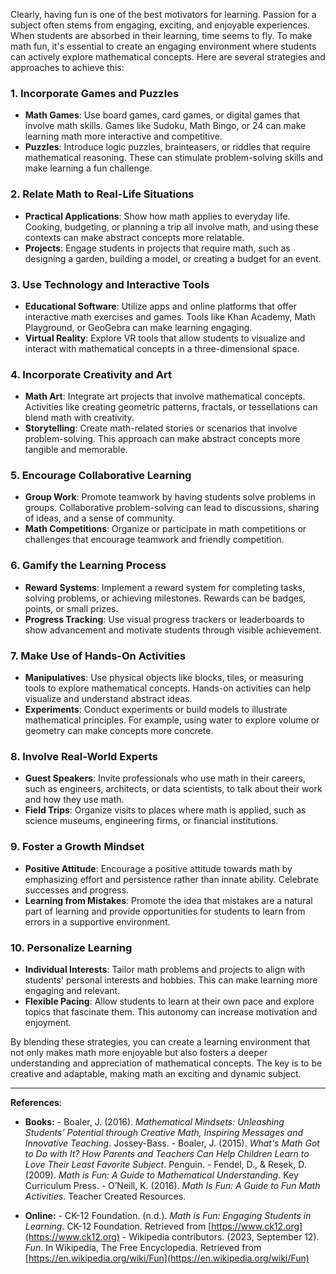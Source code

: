 
Clearly, having fun is one of the best motivators for learning. Passion for a subject often stems from engaging, exciting, and enjoyable experiences. When students are absorbed in their learning, time seems to fly. To make math fun, it's essential to create an engaging environment where students can actively explore mathematical concepts. Here are several strategies and approaches to achieve this:

### 1. **Incorporate Games and Puzzles**

   - **Math Games**: Use board games, card games, or digital games that involve math skills. Games like Sudoku, Math Bingo, or 24 can make learning math more interactive and competitive.
   - **Puzzles**: Introduce logic puzzles, brainteasers, or riddles that require mathematical reasoning. These can stimulate problem-solving skills and make learning a fun challenge.

### 2. **Relate Math to Real-Life Situations**

   - **Practical Applications**: Show how math applies to everyday life. Cooking, budgeting, or planning a trip all involve math, and using these contexts can make abstract concepts more relatable.
   - **Projects**: Engage students in projects that require math, such as designing a garden, building a model, or creating a budget for an event.

### 3. **Use Technology and Interactive Tools**

   - **Educational Software**: Utilize apps and online platforms that offer interactive math exercises and games. Tools like Khan Academy, Math Playground, or GeoGebra can make learning engaging.
   - **Virtual Reality**: Explore VR tools that allow students to visualize and interact with mathematical concepts in a three-dimensional space.

### 4. **Incorporate Creativity and Art**

   - **Math Art**: Integrate art projects that involve mathematical concepts. Activities like creating geometric patterns, fractals, or tessellations can blend math with creativity.
   - **Storytelling**: Create math-related stories or scenarios that involve problem-solving. This approach can make abstract concepts more tangible and memorable.

### 5. **Encourage Collaborative Learning**

   - **Group Work**: Promote teamwork by having students solve problems in groups. Collaborative problem-solving can lead to discussions, sharing of ideas, and a sense of community.
   - **Math Competitions**: Organize or participate in math competitions or challenges that encourage teamwork and friendly competition.

### 6. **Gamify the Learning Process**

   - **Reward Systems**: Implement a reward system for completing tasks, solving problems, or achieving milestones. Rewards can be badges, points, or small prizes.
   - **Progress Tracking**: Use visual progress trackers or leaderboards to show advancement and motivate students through visible achievement.

### 7. **Make Use of Hands-On Activities**

   - **Manipulatives**: Use physical objects like blocks, tiles, or measuring tools to explore mathematical concepts. Hands-on activities can help visualize and understand abstract ideas.
   - **Experiments**: Conduct experiments or build models to illustrate mathematical principles. For example, using water to explore volume or geometry can make concepts more concrete.

### 8. **Involve Real-World Experts**

   - **Guest Speakers**: Invite professionals who use math in their careers, such as engineers, architects, or data scientists, to talk about their work and how they use math.
   - **Field Trips**: Organize visits to places where math is applied, such as science museums, engineering firms, or financial institutions.

### 9. **Foster a Growth Mindset**

   - **Positive Attitude**: Encourage a positive attitude towards math by emphasizing effort and persistence rather than innate ability. Celebrate successes and progress.
   - **Learning from Mistakes**: Promote the idea that mistakes are a natural part of learning and provide opportunities for students to learn from errors in a supportive environment.

### 10. **Personalize Learning**

   - **Individual Interests**: Tailor math problems and projects to align with students' personal interests and hobbies. This can make learning more engaging and relevant.
   - **Flexible Pacing**: Allow students to learn at their own pace and explore topics that fascinate them. This autonomy can increase motivation and enjoyment.

By blending these strategies, you can create a learning environment that not only makes math more enjoyable but also fosters a deeper understanding and appreciation of mathematical concepts. The key is to be creative and adaptable, making math an exciting and dynamic subject.

---

**References**:

* **Books:**
      - Boaler, J. (2016). *Mathematical Mindsets: Unleashing Students’ Potential through Creative Math, Inspiring Messages and Innovative Teaching*. Jossey-Bass.
      - Boaler, J. (2015). *What's Math Got to Do with It? How Parents and Teachers Can Help Children Learn to Love Their Least Favorite Subject*. Penguin.
      - Fendel, D., & Resek, D. (2009). *Math is Fun: A Guide to Mathematical Understanding*. Key Curriculum Press.
      - O’Neill, K. (2016). *Math Is Fun: A Guide to Fun Math Activities*. Teacher Created Resources.

* **Online:**
      - CK-12 Foundation. (n.d.). *Math is Fun: Engaging Students in Learning*. CK-12 Foundation. Retrieved from [https://www.ck12.org](https://www.ck12.org)
      - Wikipedia contributors. (2023, September 12). *Fun*. In Wikipedia, The Free Encyclopedia. Retrieved from [https://en.wikipedia.org/wiki/Fun](https://en.wikipedia.org/wiki/Fun)